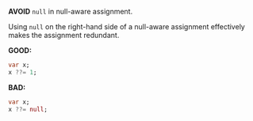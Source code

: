 
**AVOID** `null` in null-aware assignment.

Using `null` on the right-hand side of a null-aware assignment effectively makes
the assignment redundant.

**GOOD:**
```dart
var x;
x ??= 1;
```

**BAD:**
```dart
var x;
x ??= null;
```

